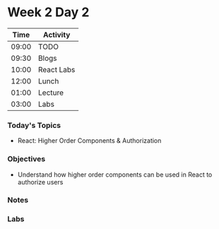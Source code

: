 # Week 2 Day 2

| Time | Activity |
| --- | --- |
09:00 | TODO
09:30 | Blogs
10:00 | React Labs
12:00 | Lunch
01:00 | Lecture
03:00 | Labs

### Today's Topics
+ React: Higher Order Components & Authorization

### Objectives

- Understand how higher order components can be used in React to authorize users

### Notes

### Labs
